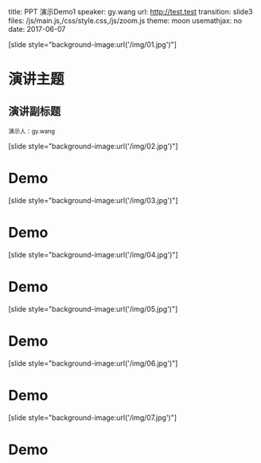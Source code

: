 title: PPT 演示Demo1
speaker: gy.wang
url: http://test.test
transition: slide3
files: /js/main.js,/css/style.css,/js/zoom.js
theme: moon
usemathjax: no
date: 2017-06-07

[slide style="background-image:url('/img/01.jpg')"]
# 演讲主题
## 演讲副标题
<small>演示人：gy.wang</small>

[slide style="background-image:url('/img/02.jpg')"]
# Demo


[slide style="background-image:url('/img/03.jpg')"]
# Demo

[slide style="background-image:url('/img/04.jpg')"]
# Demo


[slide style="background-image:url('/img/05.jpg')"]
# Demo


[slide style="background-image:url('/img/06.jpg')"]
# Demo

[slide style="background-image:url('/img/07.jpg')"]
# Demo